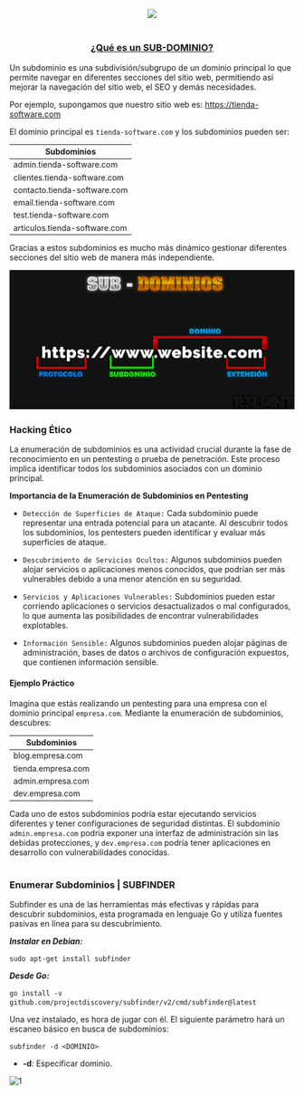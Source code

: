 <p align="center">
  <a href="https://github.com/DenverCoder1/readme-typing-svg"><img src="https://readme-typing-svg.herokuapp.com?font=Fira+Code&pause=1000&color=D1F700&width=350&lines=Enumeración+de+Subdominios"></a>
</p>

<h1 align="center"></h1>

<h3 align="center"><ins>¿Qué es un SUB-DOMINIO?</ins></h3>

Un subdominio es una subdivisión/subgrupo de un dominio principal lo que permite navegar en diferentes secciones del sitio web, permitiendo así mejorar la navegación del sitio web, el SEO y demás necesidades. 

Por ejemplo, supongamos que nuestro sitio web es: https://tienda-software.com

El dominio principal es `tienda-software.com` y los subdominios pueden ser: 

| Subdominios | 
| ------------- |
| admin.tienda-software.com | 
| clientes.tienda-software.com  |
| contacto.tienda-software.com  |
| email.tienda-software.com  |
| test.tienda-software.com  |
| articulos.tienda-software.com  |

Gracias a estos subdominios es mucho más dinámico gestionar diferentes secciones del sitio web de manera más independiente.

<p align="center">
  <img src="https://github.com/R3LI4NT/articulos/blob/main/Pentesting/WEB/img/subdominio.png">
</p>

### Hacking Ético

La enumeración de subdominios es una actividad crucial durante la fase de reconocimiento en un pentesting o prueba de penetración. Este proceso implica identificar todos los subdominios asociados con un dominio principal.

**Importancia de la Enumeración de Subdominios en Pentesting**

- `Detección de Superficies de Ataque:` Cada subdominio puede representar una entrada potencial para un atacante. Al descubrir todos los subdominios, los pentesters pueden identificar y evaluar más superficies de ataque.

- `Descubrimiento de Servicios Ocultos:` Algunos subdominios pueden alojar servicios o aplicaciones menos conocidos, que podrían ser más vulnerables debido a una menor atención en su seguridad.

- `Servicios y Aplicaciones Vulnerables:` Subdominios pueden estar corriendo aplicaciones o servicios desactualizados o mal configurados, lo que aumenta las posibilidades de encontrar vulnerabilidades explotables.

- `Información Sensible:` Algunos subdominios pueden alojar páginas de administración, bases de datos o archivos de configuración expuestos, que contienen información sensible.

#### Ejemplo Práctico
Imagina que estás realizando un pentesting para una empresa con el dominio principal `empresa.com`. Mediante la enumeración de subdominios, descubres:

| Subdominios | 
| ------------- |
| blog.empresa.com | 
| tienda.empresa.com  |
| admin.empresa.com  |
| dev.empresa.com  |

Cada uno de estos subdominios podría estar ejecutando servicios diferentes y tener configuraciones de seguridad distintas. El subdominio `admin.empresa.com` podría exponer una interfaz de administración sin las debidas protecciones, y `dev.empresa.com` podría tener aplicaciones en desarrollo con vulnerabilidades conocidas.

<h1 align="center"></h1>

### Enumerar Subdominios | SUBFINDER

Subfinder es una de las herramientas más efectivas y rápidas para descubrir subdominios, esta programada en lenguaje Go y utiliza fuentes pasivas en línea para su descubrimiento. 

**_Instalar en Debian:_**
```
sudo apt-get install subfinder
```

**_Desde Go:_**
```
go install -v github.com/projectdiscovery/subfinder/v2/cmd/subfinder@latest
```

Una vez instalado, es hora de jugar con él. El siguiente parámetro hará un escaneo básico en busca de subdominios:
```
subfinder -d <DOMINIO>
```

- **-d**: Especificar dominio.

![1](https://github.com/R3LI4NT/articulos/assets/75953873/666d9ceb-d91d-4a4e-bae0-f74cbcc4afd1)


